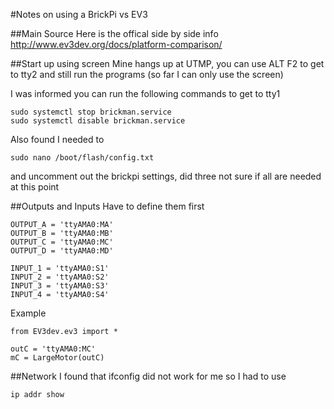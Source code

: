 #Notes on using a BrickPi vs EV3

##Main Source
Here is the offical side by side info http://www.ev3dev.org/docs/platform-comparison/

##Start up using screen
Mine hangs up at UTMP, you can use ALT F2 to get to tty2 and still run the programs (so far I can only use the screen)

I was informed you can run the following commands to get to tty1

```
sudo systemctl stop brickman.service
sudo systemctl disable brickman.service
```

Also found I needed to 

```
sudo nano /boot/flash/config.txt
```

and uncomment out the brickpi settings, did three not sure if all are needed at this point

##Outputs and Inputs
Have to define them first
```
OUTPUT_A = 'ttyAMA0:MA'
OUTPUT_B = 'ttyAMA0:MB'
OUTPUT_C = 'ttyAMA0:MC'
OUTPUT_D = 'ttyAMA0:MD'

INPUT_1 = 'ttyAMA0:S1'
INPUT_2 = 'ttyAMA0:S2'
INPUT_3 = 'ttyAMA0:S3'
INPUT_4 = 'ttyAMA0:S4'
```

Example
```
from EV3dev.ev3 import *

outC = 'ttyAMA0:MC'
mC = LargeMotor(outC)
```

##Network
I found that ifconfig did not work for me so I had to use
```
ip addr show
```
